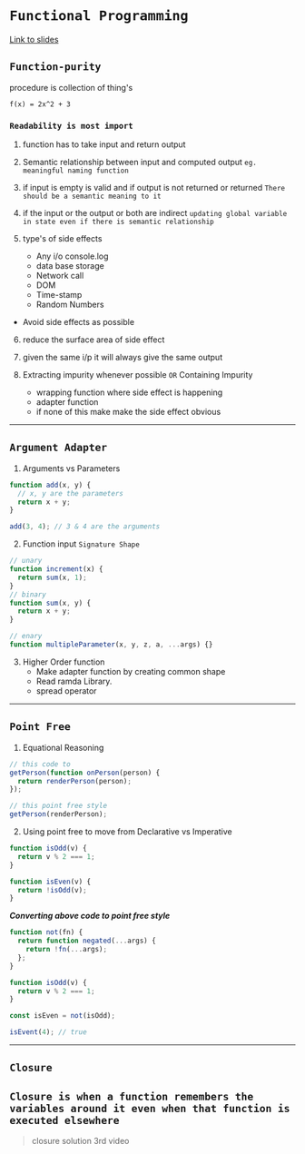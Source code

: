 # `Functional Programming`

<a href="http://static.frontendmasters.com/resources/2019-05-06-functional-light-v3/functional-light-v3.pdf" target="_blank">Link to slides</a>

## `Function-purity`

procedure is collection of thing's

```
f(x) = 2x^2 + 3
```

### `Readability is most import`

1. function has to take input and return output

2. Semantic relationship between input and computed output `eg. meaningful naming function`

3. if input is empty is valid and if output is not returned or returned `There should be a semantic meaning to it`

4. if the input or the output or both are indirect `updating global variable in state even if there is semantic relationship`

5. type's of side effects
   - Any i/o console.log
   - data base storage
   - Network call
   - DOM
   - Time-stamp
   - Random Numbers

- Avoid side effects as possible

6. reduce the surface area of side effect

7. given the same i/p it will always give the same output

8. Extracting impurity whenever possible `OR` Containing Impurity
   - wrapping function where side effect is happening
   - adapter function
   - if none of this make make the side effect obvious

---

## `Argument Adapter`

1. Arguments vs Parameters

```js
function add(x, y) {
  // x, y are the parameters
  return x + y;
}

add(3, 4); // 3 & 4 are the arguments
```

2. Function input `Signature Shape`

```js
// unary
function increment(x) {
  return sum(x, 1);
}
// binary
function sum(x, y) {
  return x + y;
}

// enary
function multipleParameter(x, y, z, a, ...args) {}
```

3. Higher Order function
   - Make adapter function by creating common shape
   - Read ramda Library.
   - spread operator

---

## `Point Free`

1. Equational Reasoning

```javascript
// this code to
getPerson(function onPerson(person) {
  return renderPerson(person);
});

// this point free style
getPerson(renderPerson);
```

2. Using point free to move from Declarative vs Imperative

```js
function isOdd(v) {
  return v % 2 === 1;
}

function isEven(v) {
  return !isOdd(v);
}
```

**_Converting above code to point free style_**

```js
function not(fn) {
  return function negated(...args) {
    return !fn(...args);
  };
}

function isOdd(v) {
  return v % 2 === 1;
}

const isEven = not(isOdd);

isEvent(4); // true
```

---

## `Closure`

## `Closure is when a function remembers the variables around it even when that function is executed elsewhere`

> closure solution 3rd video
